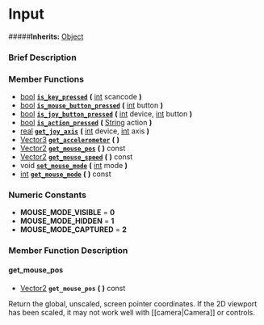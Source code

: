 #  Input  
#####**Inherits:** [Object](class_object)

###  Brief Description  


###  Member Functions 
  * [bool](class_bool)  **[`is_key_pressed`](#is_key_pressed)**  **(** [int](class_int) scancode  **)**
  * [bool](class_bool)  **[`is_mouse_button_pressed`](#is_mouse_button_pressed)**  **(** [int](class_int) button  **)**
  * [bool](class_bool)  **[`is_joy_button_pressed`](#is_joy_button_pressed)**  **(** [int](class_int) device, [int](class_int) button  **)**
  * [bool](class_bool)  **[`is_action_pressed`](#is_action_pressed)**  **(** [String](class_string) action  **)**
  * [real](class_real)  **[`get_joy_axis`](#get_joy_axis)**  **(** [int](class_int) device, [int](class_int) axis  **)**
  * [Vector3](class_vector3)  **[`get_accelerometer`](#get_accelerometer)**  **(** **)**
  * [Vector2](class_vector2)  **[`get_mouse_pos`](#get_mouse_pos)**  **(** **)** const
  * [Vector2](class_vector2)  **[`get_mouse_speed`](#get_mouse_speed)**  **(** **)** const
  * void  **[`set_mouse_mode`](#set_mouse_mode)**  **(** [int](class_int) mode  **)**
  * [int](class_int)  **[`get_mouse_mode`](#get_mouse_mode)**  **(** **)** const

###  Numeric Constants  
  * **MOUSE_MODE_VISIBLE** = **0**
  * **MOUSE_MODE_HIDDEN** = **1**
  * **MOUSE_MODE_CAPTURED** = **2**

###  Member Function Description  

#### <a name="get_mouse_pos">get_mouse_pos</a>
  * [Vector2](class_vector2)  **`get_mouse_pos`**  **(** **)** const

Return the global, unscaled, screen pointer coordinates.
			If the 2D viewport has been scaled, it may not work well
			with [[camera|Camera]] or controls.
